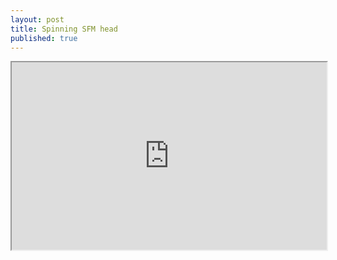 ```yaml
---
layout: post
title: Spinning SFM head
published: true
---
```


<iframe src="http://cutsquash.com/sfm/head.html" marginwidth="0" marginheight="0" scrolling="no" width="100%" height="300px"> </iframe>